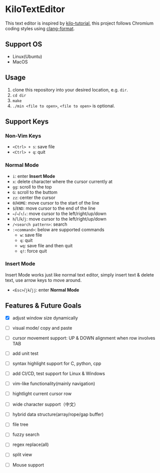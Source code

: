 # KiloTextEditor

This text editor is inspired by [kilo-tutorial](https://github.com/snaptoken/kilo-tutorial), this project follows Chromium coding styles using [clang-format](https://clang.llvm.org/docs/ClangFormatStyleOptions.html).

## Support OS

- Linux(Ubuntu)
- MacOS

## Usage

1. clone this repository into your desired location, e.g. `dir`.
2. `cd dir`
3. `make`
4. `./min <file to open>`, `<file to open>` is optional.

## Support Keys

### Non-Vim Keys
- `<Ctrl> + s`: save file
- `<Ctrl> + q`: quit

### Normal Mode
- `i`: enter **Insert Mode**
- `x`: delete character where the cursor currently at
- `gg`: scroll to the top
- `G`: scroll to the buttom
- `zz`: center the cursor
- `0`/`HOME`: move cursor to the start of the line
- `$`/`END`: move cursor to the end of the line
- `←`/`→`/`↑`/`↓`: move cursor to the left/right/up/down
- `h`/`l`/`k`/`j`: move cursor to the left/right/up/down
- `/<search pattern>`: search
- `:<command>`: below are supported commands
    - `w`: save file
    - `q`: quit
    - `wq`: save file and then quit
    - `q!`: force quit
### Insert Mode

Insert Mode works just like normal text editor, simply insert text & delete text, use arrow keys to move around.

- `<Esc>`/`jk`/`jj`: enter **Normal Mode**



## Features & Future Goals

- [x] adjust window size dynamically
- [ ] visual mode/ copy and paste
- [ ] cursor movement support: UP & DOWN alignment when row involves TAB
- [ ] add unit test
- [ ] syntax highlight support for C, python, cpp
- [ ] add CI/CD, test support for Linux & Windows
- [ ] vim-like functionality(mainly navigation)
- [ ] hightlight current cursor row
- [ ] wide character support（中文）
- [ ] hybrid data structure(array/rope/gap buffer)
- [ ] file tree
- [ ] fuzzy search
- [ ] regex replace(all)
- [ ] split view
- [ ] Mouse support

